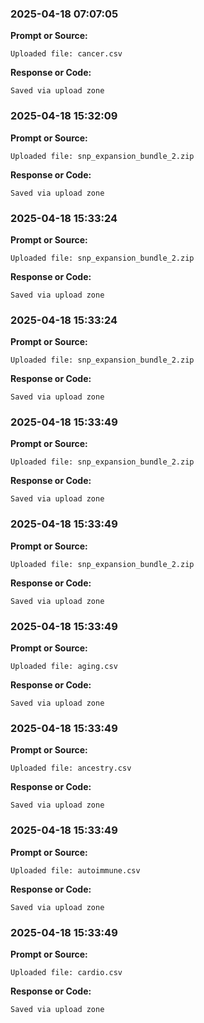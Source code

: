 ### 2025-04-18 07:07:05
**Prompt or Source:**
```
Uploaded file: cancer.csv
```
**Response or Code:**
```
Saved via upload zone
```

### 2025-04-18 15:32:09
**Prompt or Source:**
```
Uploaded file: snp_expansion_bundle_2.zip
```
**Response or Code:**
```
Saved via upload zone
```

### 2025-04-18 15:33:24
**Prompt or Source:**
```
Uploaded file: snp_expansion_bundle_2.zip
```
**Response or Code:**
```
Saved via upload zone
```

### 2025-04-18 15:33:24
**Prompt or Source:**
```
Uploaded file: snp_expansion_bundle_2.zip
```
**Response or Code:**
```
Saved via upload zone
```

### 2025-04-18 15:33:49
**Prompt or Source:**
```
Uploaded file: snp_expansion_bundle_2.zip
```
**Response or Code:**
```
Saved via upload zone
```

### 2025-04-18 15:33:49
**Prompt or Source:**
```
Uploaded file: snp_expansion_bundle_2.zip
```
**Response or Code:**
```
Saved via upload zone
```

### 2025-04-18 15:33:49
**Prompt or Source:**
```
Uploaded file: aging.csv
```
**Response or Code:**
```
Saved via upload zone
```

### 2025-04-18 15:33:49
**Prompt or Source:**
```
Uploaded file: ancestry.csv
```
**Response or Code:**
```
Saved via upload zone
```

### 2025-04-18 15:33:49
**Prompt or Source:**
```
Uploaded file: autoimmune.csv
```
**Response or Code:**
```
Saved via upload zone
```

### 2025-04-18 15:33:49
**Prompt or Source:**
```
Uploaded file: cardio.csv
```
**Response or Code:**
```
Saved via upload zone
```

